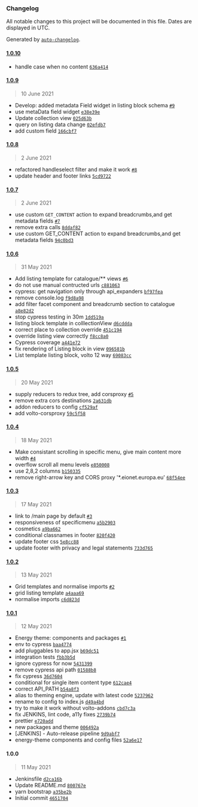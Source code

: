 ### Changelog

All notable changes to this project will be documented in this file. Dates are displayed in UTC.

Generated by [`auto-changelog`](https://github.com/CookPete/auto-changelog).

#### [1.0.10](https://github.com/eea/volto-energy-theme/compare/1.0.9...1.0.10)

- handle case when no content [`636a414`](https://github.com/eea/volto-energy-theme/commit/636a414523178491e2c793811020c57e2b7eb59b)

#### [1.0.9](https://github.com/eea/volto-energy-theme/compare/1.0.8...1.0.9)

> 10 June 2021

- Develop: added metadata Field widget in listing block schema [`#9`](https://github.com/eea/volto-energy-theme/pull/9)
- use metaData field widget [`e38e39e`](https://github.com/eea/volto-energy-theme/commit/e38e39eda2566a400c1aa2c1a4730172bc6ee060)
- Update collection view [`025d63b`](https://github.com/eea/volto-energy-theme/commit/025d63b8e0acb9bd416bb648e412847fdc86dc5a)
- query on listing data change [`02efdb7`](https://github.com/eea/volto-energy-theme/commit/02efdb76957b66c2fc4135e938c65630d8cb33d6)
- add custom field [`166cbf7`](https://github.com/eea/volto-energy-theme/commit/166cbf783a1c6c2804c101ee5a82229f96533bc7)

#### [1.0.8](https://github.com/eea/volto-energy-theme/compare/1.0.7...1.0.8)

> 2 June 2021

- refactored handleselect filter and make it work [`#8`](https://github.com/eea/volto-energy-theme/pull/8)
- update header and footer links [`5cd9722`](https://github.com/eea/volto-energy-theme/commit/5cd972255e36839e03de04d64265add8335eb685)

#### [1.0.7](https://github.com/eea/volto-energy-theme/compare/1.0.6...1.0.7)

> 2 June 2021

- use custom `GET_CONTENT` action to expand breadcrumbs,and get metadata fields [`#7`](https://github.com/eea/volto-energy-theme/pull/7)
- remove extra calls [`8ddaf82`](https://github.com/eea/volto-energy-theme/commit/8ddaf82873685bca4060a9c51d0afe6fd192a948)
- use custom GET_CONTENT action to expand breadcrumbs,and get metadata fields [`94c0bd3`](https://github.com/eea/volto-energy-theme/commit/94c0bd3d9d578034ee8d33a09375a740e39e3a1c)

#### [1.0.6](https://github.com/eea/volto-energy-theme/compare/1.0.5...1.0.6)

> 31 May 2021

- Add listing template for catalogue/** views [`#6`](https://github.com/eea/volto-energy-theme/pull/6)
- do not use manual contructed urls [`c881063`](https://github.com/eea/volto-energy-theme/commit/c8810632325f6cec46a1b72eb8dbd191ec9302bb)
- cypress: get navigation only through api_expanders [`bf97fea`](https://github.com/eea/volto-energy-theme/commit/bf97fea96b5b1a3fdef44423e437c3af15993ff6)
- remove console.log [`f9d8a98`](https://github.com/eea/volto-energy-theme/commit/f9d8a9882b6ea8b226dc87db76953ad08ddefab0)
- add filter facet component and breadcrumb section to catalogue [`a8e82d2`](https://github.com/eea/volto-energy-theme/commit/a8e82d2f1bcbb15d08b7a9dfbc4ec1111cbb412a)
- stop cypress testing in 30m [`1dd519a`](https://github.com/eea/volto-energy-theme/commit/1dd519a10acbd5ea66fc3e1f107460b3c373b92d)
- listing block template in colllectionView [`d6cddda`](https://github.com/eea/volto-energy-theme/commit/d6cdddabf7653e40c903903016837ade487c2217)
- correct place to collection override [`451c194`](https://github.com/eea/volto-energy-theme/commit/451c1948d08c08438b2c6a0661a015e3688defc3)
- override listing view correctly [`f8cc8a0`](https://github.com/eea/volto-energy-theme/commit/f8cc8a0e5f914a7651e2e60871d78079bf96effe)
- Cypress coverage [`a441e72`](https://github.com/eea/volto-energy-theme/commit/a441e72cfbed8b49ac21b98d2b8bbbd4e4e39b21)
- fix rendering of Listing block in view [`096581b`](https://github.com/eea/volto-energy-theme/commit/096581b2f3f8f621d150da2b0b8d64f62b49a03e)
- List template listing block, volto 12 way [`69083cc`](https://github.com/eea/volto-energy-theme/commit/69083cc8c578ce4b3dbee22b575f88ae84776ab9)

#### [1.0.5](https://github.com/eea/volto-energy-theme/compare/1.0.4...1.0.5)

> 20 May 2021

- supply reducers to redux tree, add corsproxy [`#5`](https://github.com/eea/volto-energy-theme/pull/5)
- remove extra cors destinations [`2a631db`](https://github.com/eea/volto-energy-theme/commit/2a631db341bda1d4e3cb0f7134299cdb43cebf6c)
- addon reducers to config [`cf529af`](https://github.com/eea/volto-energy-theme/commit/cf529afde2446734079327d6b649b1aa20e35cdf)
- add volto-corsproxy [`59c5f58`](https://github.com/eea/volto-energy-theme/commit/59c5f58b8d36ad7c8f590ea6aca229b8fafe22a7)

#### [1.0.4](https://github.com/eea/volto-energy-theme/compare/1.0.3...1.0.4)

> 18 May 2021

- Make consistant scrolling in specific menu, give main content more width [`#4`](https://github.com/eea/volto-energy-theme/pull/4)
- overflow scroll all menu levels [`e850008`](https://github.com/eea/volto-energy-theme/commit/e85000840114352c200bef9a74c77115df734097)
- use 2,8,2 columns [`b150335`](https://github.com/eea/volto-energy-theme/commit/b150335cea4c5c59d64f5ed985466175d040e37c)
- remove right-arrow key and CORS proxy '*.eionet.europa.eu' [`68f54ee`](https://github.com/eea/volto-energy-theme/commit/68f54eef89e70f4541cae03830263c697c50c67a)

#### [1.0.3](https://github.com/eea/volto-energy-theme/compare/1.0.2...1.0.3)

> 17 May 2021

- link to /main page by default [`#3`](https://github.com/eea/volto-energy-theme/pull/3)
- responsiveness of specificmenu [`a5b2903`](https://github.com/eea/volto-energy-theme/commit/a5b29039a7481c58a0a63ab20ff706c498342967)
- cosmetics [`a9ba662`](https://github.com/eea/volto-energy-theme/commit/a9ba662c68c4ac4d8077d37da2d451a14d8e7865)
- conditional classnames in footer [`820f420`](https://github.com/eea/volto-energy-theme/commit/820f420d12ea558a97e3daed26c0abfcfbf75740)
- update footer css [`5e8cc88`](https://github.com/eea/volto-energy-theme/commit/5e8cc88106fb0827fc09bc0eb2d9a393d4d6265f)
- update footer with privacy and legal statements [`733d765`](https://github.com/eea/volto-energy-theme/commit/733d76563ca240f64b688bbc15f4801ecead3ac5)

#### [1.0.2](https://github.com/eea/volto-energy-theme/compare/1.0.1...1.0.2)

> 13 May 2021

- Grid templates and normalise imports [`#2`](https://github.com/eea/volto-energy-theme/pull/2)
- grid listing template [`a4aaa69`](https://github.com/eea/volto-energy-theme/commit/a4aaa69d415c8a2139b6b4c65061388518e22d76)
- normalise imports [`c6d823d`](https://github.com/eea/volto-energy-theme/commit/c6d823dd006285509c5807e75bcced6a58463423)

#### [1.0.1](https://github.com/eea/volto-energy-theme/compare/1.0.0...1.0.1)

> 12 May 2021

- Energy theme: components and packages [`#1`](https://github.com/eea/volto-energy-theme/pull/1)
- env to cypress [`baa4774`](https://github.com/eea/volto-energy-theme/commit/baa4774c368864a919b4fe03ef79c6fd23ed8d90)
- add pluggables to app.jsx [`b69dc51`](https://github.com/eea/volto-energy-theme/commit/b69dc518dc4eb19807d4e3c72e613bd795f183dc)
- integration tests [`fbb3b5d`](https://github.com/eea/volto-energy-theme/commit/fbb3b5d19108a76b4dc372fb4d8840d8c8dac681)
- ignore cypress for now [`5431399`](https://github.com/eea/volto-energy-theme/commit/5431399366275fce0e87095fb52fc4a6b65a324b)
- remove cypress api path [`01588b8`](https://github.com/eea/volto-energy-theme/commit/01588b8531a43bb0f89a047986b4c5386fcbe15a)
- fix cypress [`36d7604`](https://github.com/eea/volto-energy-theme/commit/36d76046392d94add6020b03e291b4c477d863f3)
- conditional for single item content type [`612cae4`](https://github.com/eea/volto-energy-theme/commit/612cae479fba119ad0898ccc1a82f2d697694eeb)
- correct API_PATH [`b54a8f3`](https://github.com/eea/volto-energy-theme/commit/b54a8f382a0ee06681239f030ae81b02bf05b8fc)
- alias to theming engine, update with latest code [`5237962`](https://github.com/eea/volto-energy-theme/commit/523796220833ccb0e01d9073dc6f90b7b1381047)
- rename to config to index.js [`d49a4bd`](https://github.com/eea/volto-energy-theme/commit/d49a4bd89423845bf8cbf777466eb9b27233d261)
- try to make it work without volto-addons [`cbd7c3a`](https://github.com/eea/volto-energy-theme/commit/cbd7c3ab5553b25009a644be934ecbf6089a9473)
- fix JENKINS, lint code, a11y fixes [`2739b74`](https://github.com/eea/volto-energy-theme/commit/2739b74ce70bfe45db15c9e6325d082763112dbd)
- prettier [`e720add`](https://github.com/eea/volto-energy-theme/commit/e720addf59cc7214befdcbe1ef8c04c37bed3f00)
- new packages and theme [`006492a`](https://github.com/eea/volto-energy-theme/commit/006492a627ac01e2e8e9629aebc47096fc470b00)
-  [JENKINS] - Auto-release pipeline [`9d9abf7`](https://github.com/eea/volto-energy-theme/commit/9d9abf7c29da5f494c256b1fbf7f2590de2ec580)
- energy-theme components and config files [`52a6e17`](https://github.com/eea/volto-energy-theme/commit/52a6e178688a76c2127e71a2e8293c7bffdd989e)

#### 1.0.0

> 11 May 2021

- Jenkinsfile [`d2ca16b`](https://github.com/eea/volto-energy-theme/commit/d2ca16bf5f82f7a3d1f46ecb7615f4e1a48ea0e4)
- Update README.md [`800767e`](https://github.com/eea/volto-energy-theme/commit/800767e69f2c5be2c0dbfcedff4e30644be9f4d1)
- yarn bootstrap [`a35be2b`](https://github.com/eea/volto-energy-theme/commit/a35be2bae63fec4940e50ec9bf2ccd7d02d25fe3)
- Initial commit [`4651704`](https://github.com/eea/volto-energy-theme/commit/46517040e373711644f11f8885343d9a69a16f84)

